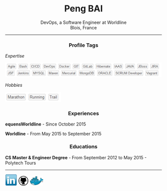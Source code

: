 <center> <h1>Peng BAI</h1> </center>

<center>DevOps, a Software Engineer at Worldline</center>
<center>Blois, France</center>

------

<center> <h3>Profile Tags</h3> </center>

*Expertise*

![expertise](./img/expertise.PNG)

*Hobbies*

![hobbies](./img/hobbies.PNG)

<center> <h3>Experiences</h3> </center>

**equensWorldline**  -  Since  October 2015  

**Worldline**  -  From  May 2015  to September 2015 

<center> <h3>Educations</h3> </center>

**CS Master & Engineer Degree**  -  From  September 2012  to May 2015  - Polytech Tours 

----

[![Linkedin](./img/linkedin.PNG)](https://www.linkedin.com/in/baipeng)
[![Github](./img/github.PNG)](https://github.com/PengBAI)
[![Dockerhub](./img/docker.PNG)](https://hub.docker.com/u/pengbai/)
